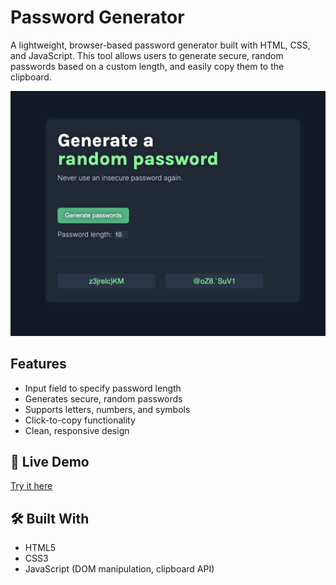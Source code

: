 # Password Generator

A lightweight, browser-based password generator built with HTML, CSS, and JavaScript. This tool allows users to generate secure, random passwords based on a custom length, and easily copy them to the clipboard.

![Screenshot](https://github.com/Naijei1/PasswordGen-Web/blob/main/PassGen.png)

## Features

- Input field to specify password length
- Generates secure, random passwords
- Supports letters, numbers, and symbols
- Click-to-copy functionality
- Clean, responsive design

## 🔗 Live Demo

[Try it here](https://password-gen-web-three.vercel.app/)  

## 🛠️ Built With

- HTML5  
- CSS3  
- JavaScript (DOM manipulation, clipboard API)

